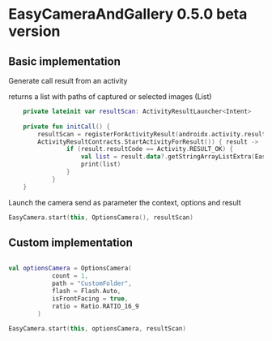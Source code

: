 # EasyCameraAndGallery 0.5.0 beta version

## Basic implementation 

Generate call result from an activity

returns a list with paths of captured or selected images (List<String>)

```kotlin
    private lateinit var resultScan: ActivityResultLauncher<Intent>
    
    private fun initCall() {
        resultScan = registerForActivityResult(androidx.activity.result.contract.
        ActivityResultContracts.StartActivityForResult()) { result ->
                if (result.resultCode == Activity.RESULT_OK) {
                    val list = result.data?.getStringArrayListExtra(EasyCamera.IMAGE_RESULTS)
                    print(list)
                }
            }
    }
```
Launch the camera send as parameter the context, options and result

```kotlin
EasyCamera.start(this, OptionsCamera(), resultScan)
```

## Custom implementation

```kotlin

val optionsCamera = OptionsCamera(
            count = 1,
            path = "CustomFolder",
            flash = Flash.Auto,
            isFrontFacing = true,
            ratio = Ratio.RATIO_16_9
        )
        
EasyCamera.start(this, optionsCamera, resultScan)
```
